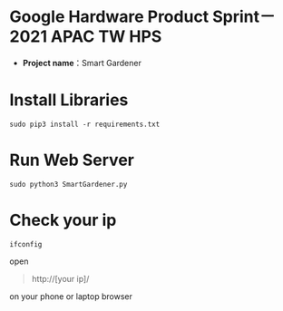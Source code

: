 # Google Hardware Product Sprint－2021 APAC TW HPS

- **Project name**：Smart Gardener  

# Install Libraries

```
sudo pip3 install -r requirements.txt
```

# Run Web Server

```
sudo python3 SmartGardener.py
```

# Check your ip

```
ifconfig
```

open  
>http://[your ip]/

on your phone or laptop browser
